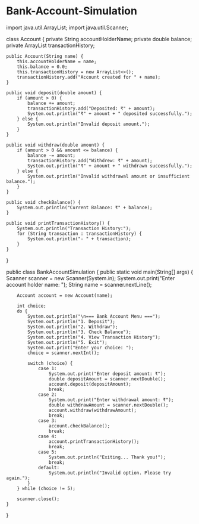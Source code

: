 # Bank-Account-Simulation
import java.util.ArrayList;
import java.util.Scanner;

class Account {
    private String accountHolderName;
    private double balance;
    private ArrayList<String> transactionHistory;

    public Account(String name) {
        this.accountHolderName = name;
        this.balance = 0.0;
        this.transactionHistory = new ArrayList<>();
        transactionHistory.add("Account created for " + name);
    }

    public void deposit(double amount) {
        if (amount > 0) {
            balance += amount;
            transactionHistory.add("Deposited: ₹" + amount);
            System.out.println("₹" + amount + " deposited successfully.");
        } else {
            System.out.println("Invalid deposit amount.");
        }
    }

    public void withdraw(double amount) {
        if (amount > 0 && amount <= balance) {
            balance -= amount;
            transactionHistory.add("Withdrew: ₹" + amount);
            System.out.println("₹" + amount + " withdrawn successfully.");
        } else {
            System.out.println("Invalid withdrawal amount or insufficient balance.");
        }
    }

    public void checkBalance() {
        System.out.println("Current Balance: ₹" + balance);
    }

    public void printTransactionHistory() {
        System.out.println("Transaction History:");
        for (String transaction : transactionHistory) {
            System.out.println("- " + transaction);
        }
    }
}

public class BankAccountSimulation {
    public static void main(String[] args) {
        Scanner scanner = new Scanner(System.in);
        System.out.print("Enter account holder name: ");
        String name = scanner.nextLine();

        Account account = new Account(name);

        int choice;
        do {
            System.out.println("\n=== Bank Account Menu ===");
            System.out.println("1. Deposit");
            System.out.println("2. Withdraw");
            System.out.println("3. Check Balance");
            System.out.println("4. View Transaction History");
            System.out.println("5. Exit");
            System.out.print("Enter your choice: ");
            choice = scanner.nextInt();

            switch (choice) {
                case 1:
                    System.out.print("Enter deposit amount: ₹");
                    double depositAmount = scanner.nextDouble();
                    account.deposit(depositAmount);
                    break;
                case 2:
                    System.out.print("Enter withdrawal amount: ₹");
                    double withdrawAmount = scanner.nextDouble();
                    account.withdraw(withdrawAmount);
                    break;
                case 3:
                    account.checkBalance();
                    break;
                case 4:
                    account.printTransactionHistory();
                    break;
                case 5:
                    System.out.println("Exiting... Thank you!");
                    break;
                default:
                    System.out.println("Invalid option. Please try again.");
            }
        } while (choice != 5);

        scanner.close();
    }
}
